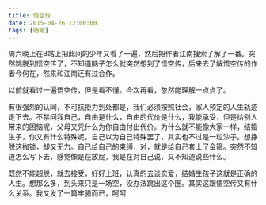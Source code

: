 ```yaml
---
title: 悟空传
date: 2015-04-26 12:00:00
tags: [随笔]
---
```


周六晚上在B站上把此间的少年又看了一遍，然后把作者江南搜索了解了一番。突然跳脱到悟空传了，不知道脑子怎么就突然想到了悟空传，后来去了解悟空传的作者今何在，然来和江南还有过合作。      
<!-- more --> 

以前就看过一遍悟空传，但是看不懂。今次再看，忽然能理解一点点了。       

有很强烈的认同，不可抗拒力到处都是，我们必须按照社会，家人预定的人生轨迹走下去。不禁问我自己，自由是什么，自由的代价是什么，我能承受，但是给别人带来的困恼呢，父母又凭什么为你自由付出代价。为什么就不能像大家一样，结婚生子，你又有什么特殊呢，自己以为自己特殊罢了，其实也不过是一粒沙子。想挣脱这枷锁，却又无力。自己给自己的束缚，对，就是给自己套上了金箍。突然不知道怎么写下去，感觉像是在放屁，我是在对自己说，又不知道说些什么。     

既然不能超脱，就去接受，好好上班，认真的去谈恋爱，结婚生孩子这就是正确的人生。想那么多，到头来只是一场空，没办法跳出这个圈。其实这跟悟空传又有什么关系。我又发了一篇牢骚而已，呵呵   

